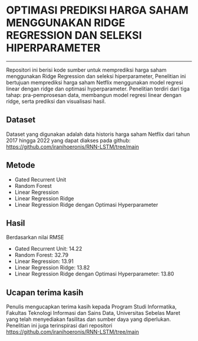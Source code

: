 # OPTIMASI PREDIKSI HARGA SAHAM MENGGUNAKAN RIDGE REGRESSION DAN SELEKSI HIPERPARAMETER 
---
Repositori ini berisi kode sumber untuk memprediksi harga saham menggunakan Ridge Regression dan seleksi hiperparameter, Penelitian ini bertujuan memprediksi harga saham Netflix menggunakan model regresi linear dengan ridge dan optimasi hyperparameter. Penelitian terdiri dari tiga tahap: pra-pemprosesan data, membangun model regresi linear dengan ridge, serta prediksi dan visualisasi hasil.

## Dataset
Dataset yang digunakan adalah data historis harga saham Netflix dari tahun 2017 hingga 2022 yang dapat diakses pada github: https://github.com/iranihoeronis/RNN-LSTM/tree/main

## Metode
* Gated Recurrent Unit
* Random Forest
* Linear Regression
* Linear Regression Ridge
* Linear Regression Ridge dengan Optimasi Hyperparameter

## Hasil
Berdasarkan nilai RMSE
* Gated Recurrent Unit: 14.22
* Random Forest: 32.79
* Linear Regression: 13.91
* Linear Regression Ridge: 13.82
* Linear Regression Ridge dengan Optimasi Hyperparameter: 13.80

## Ucapan terima kasih
Penulis mengucapkan terima kasih kepada Program Studi Informatika, Fakultas Teknologi Informasi dan Sains Data, Universitas Sebelas Maret yang telah menyediakan fasilitas dan sumber daya yang diperlukan. Penelitian ini juga terinspirasi dari repositori https://github.com/iranihoeronis/RNN-LSTM/tree/main


